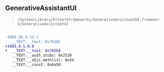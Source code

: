## GenerativeAssistantUI

> `/System/Library/PrivateFrameworks/GenerativeAssistantUI.framework/GenerativeAssistantUI`

```diff

-3402.56.6.11.1
-  __TEXT.__text: 0x7628c
+3403.6.1.0.0
+  __TEXT.__text: 0x765b4
   __TEXT.__auth_stubs: 0x2520
   __TEXT.__objc_methlist: 0x54
   __TEXT.__const: 0x6a50

```
